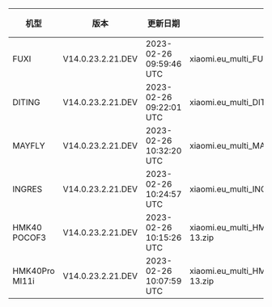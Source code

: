 | 机型 | 版本 | 更新日期 | 文件名 | 大小 | 下载链接 |
| ---- | ---- | ---- | ---- | ---- | ---- |
| FUXI | V14.0.23.2.21.DEV | 2023-02-26 09:59:46 UTC | xiaomi.eu_multi_FUXI_V14.0.23.2.21.DEV_v14-13.zip | 5.9 GB | [SourceForge](https://sourceforge.net/projects/xiaomi-eu-multilang-miui-roms/files/xiaomi.eu/MIUI-WEEKLY-RELEASES/V14.0.23.2.21.DEV/xiaomi.eu_multi_FUXI_V14.0.23.2.21.DEV_v14-13.zip/download) |
| DITING | V14.0.23.2.21.DEV | 2023-02-26 09:22:01 UTC | xiaomi.eu_multi_DITING_V14.0.23.2.21.DEV_v14-13.zip | 5.2 GB | [SourceForge](https://sourceforge.net/projects/xiaomi-eu-multilang-miui-roms/files/xiaomi.eu/MIUI-WEEKLY-RELEASES/V14.0.23.2.21.DEV/xiaomi.eu_multi_DITING_V14.0.23.2.21.DEV_v14-13.zip/download) |
| MAYFLY | V14.0.23.2.21.DEV | 2023-02-26 10:32:20 UTC | xiaomi.eu_multi_MAYFLY_V14.0.23.2.21.DEV_v14-13.zip | 5.3 GB | [SourceForge](https://sourceforge.net/projects/xiaomi-eu-multilang-miui-roms/files/xiaomi.eu/MIUI-WEEKLY-RELEASES/V14.0.23.2.21.DEV/xiaomi.eu_multi_MAYFLY_V14.0.23.2.21.DEV_v14-13.zip/download) |
| INGRES | V14.0.23.2.21.DEV | 2023-02-26 10:24:57 UTC | xiaomi.eu_multi_INGRES_V14.0.23.2.21.DEV_v14-13.zip | 5.1 GB | [SourceForge](https://sourceforge.net/projects/xiaomi-eu-multilang-miui-roms/files/xiaomi.eu/MIUI-WEEKLY-RELEASES/V14.0.23.2.21.DEV/xiaomi.eu_multi_INGRES_V14.0.23.2.21.DEV_v14-13.zip/download) |
| HMK40 POCOF3 | V14.0.23.2.21.DEV | 2023-02-26 10:15:26 UTC | xiaomi.eu_multi_HMK40_POCOF3_V14.0.23.2.21.DEV_v14-13.zip | 4.4 GB | [SourceForge](https://sourceforge.net/projects/xiaomi-eu-multilang-miui-roms/files/xiaomi.eu/MIUI-WEEKLY-RELEASES/V14.0.23.2.21.DEV/xiaomi.eu_multi_HMK40_POCOF3_V14.0.23.2.21.DEV_v14-13.zip/download) |
| HMK40Pro MI11i | V14.0.23.2.21.DEV | 2023-02-26 10:07:59 UTC | xiaomi.eu_multi_HMK40Pro_MI11i_V14.0.23.2.21.DEV_v14-13.zip | 4.9 GB | [SourceForge](https://sourceforge.net/projects/xiaomi-eu-multilang-miui-roms/files/xiaomi.eu/MIUI-WEEKLY-RELEASES/V14.0.23.2.21.DEV/xiaomi.eu_multi_HMK40Pro_MI11i_V14.0.23.2.21.DEV_v14-13.zip/download) |
